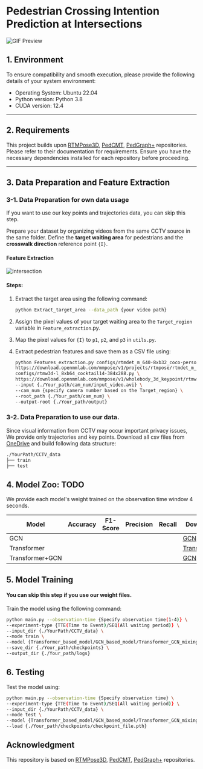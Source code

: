 # Pedestrian Crossing Intention Prediction at Intersections


![GIF Preview](Geo_invariant_gif.gif)

## 1. Environment
To ensure compatibility and smooth execution, please provide the following details of your system environment:
- Operating System: Ubuntu 22.04
- Python version: Python 3.8
- CUDA version: 12.4
---

## 2. Requirements
This project builds upon [RTMPose3D](https://github.com/open-mmlab/mmpose/tree/main/projects/rtmpose), [PedCMT](https://github.com/xbchen82/PedCMT), [PedGraph+](https://github.com/RodrigoGantier/Pedestrian_graph_plus.git) repositories. Please refer to their documentation for requirements. Ensure you have the necessary dependencies installed for each repository before proceeding.

---

## 3. Data Preparation and Feature Extraction

### 3-1. Data Preparation for own data usage
If you want to use our key points and trajectories data, you can skip this step.

Prepare your dataset by organizing videos from the same CCTV source in the same folder. Define the **target waiting area** for pedestrians and the **crosswalk direction** reference point `{I}`.

#### Feature Extraction
![intersection](https://github.com/user-attachments/assets/7af85e64-2b0e-4003-9620-f53f6972462a)


#### Steps:
1. Extract the target area using the following command:
   ```bash
   python Extract_target_area --data_path {your video path}
   ```
2. Assign the pixel values of your target waiting area to the `Target_region` variable in `Feature_extraction`.py.

3. Map the pixel values for `{I}` to `p1`, `p2`, and `p3` in `utils.py`.

4. Extract pedestrian features and save them as a CSV file using:
   ```bash
   python Features_extraction.py configs/rtmdet_m_640-8xb32_coco-person.py \
   https://download.openmmlab.com/mmpose/v1/projects/rtmpose/rtmdet_m_8xb32-100e_coco-obj365-person-235e8209.pth \
   configs/rtmw3d-l_8xb64_cocktail14-384x288.py \
   https://download.openmmlab.com/mmpose/v1/wholebody_3d_keypoint/rtmw3d/rtmw3d-l_8xb64_cocktail14-384x288-794dbc78_20240626.pth \
   --input {./Your_path/cam_num/input_video.avi} \
   --cam_num {specify camera number based on the Target_region} \
   --root_path {./Your_path/cam_num} \
   --output-root {./Your_path/output}
   ```

### 3-2. Data Preparation to use our data.
Since visual information from CCTV may occur important privacy issues, We provide only trajectories and key points.
Download all csv files from [OneDrive](https://ucf-my.sharepoint.com/my?id=%2Fpersonal%2Fyo171134%5Fucf%5Fedu%2FDocuments%2FCrossing%20Dirrection%20Prediction&login_hint=yo171134%40ucf%2Eedu) and build following data structure:

```bash
./YourPath/CCTV_data
├── train
├── test
```

## 4. Model Zoo: TODO

We provide each model's weight trained on the observation time window 4 seconds.

| Model | Accuracy | F1-Score | Precision | Recall | Download |
|----------|----------------|---------------|----------------------|-----------------|--------------------|
| GCN |  |  |  |  | [GCN](https://ucf-my.sharepoint.com/my?id=%2Fpersonal%2Fyo171134%5Fucf%5Fedu%2FDocuments%2FCrossing%20Dirrection%20Prediction&login_hint=yo171134%40ucf%2Eedu) |
| Transformer |  |  |  |  | [Transformer](https://ucf-my.sharepoint.com/my?id=%2Fpersonal%2Fyo171134%5Fucf%5Fedu%2FDocuments%2FCrossing%20Dirrection%20Prediction&login_hint=yo171134%40ucf%2Eedu) |
| Transformer+GCN |  |  |  |  | [GCN](https://ucf-my.sharepoint.com/my?id=%2Fpersonal%2Fyo171134%5Fucf%5Fedu%2FDocuments%2FCrossing%20Dirrection%20Prediction&login_hint=yo171134%40ucf%2Eedu) |

## 5. Model Training 
#### You can skip this step if you use our weight files.
Train the model using the following command:

   ```bash
   python main.py --observation-time {Specify observation time(1-4)} \
   --experiment-type {TTE(Time to Event)/SEQ(All waiting period)} \
   --input_dir {./YourPath/CCTV_data} \
   --mode train \
   --model {Transformer_based_model/GCN_based_model/Transformer_GCN_mixing_model} \
   --save_dir {./Your_path/checkpoints} \
   --output_dir {./Your_path/logs}
   ```

## 6. Testing
Test the model using:
   ```bash
   python main.py --observation-time {Specify observation time} \
   --experiment-type {TTE(Time to Event)/SEQ(All waiting period)} \
   --input_dir {./YourPath/CCTV_data} \
   --mode test \
   --model {Transformer_based_model/GCN_based_model/Transformer_GCN_mixing_model} \
   --load {./Your_path/checkpoints/checkpoint_file.pth}
   ```


## Acknowledgment
This repository is based on [RTMPose3D](https://github.com/open-mmlab/mmpose/tree/main/projects/rtmpose), [PedCMT](https://github.com/xbchen82/PedCMT), [PedGraph+](https://github.com/RodrigoGantier/Pedestrian_graph_plus.git) repositories. 

